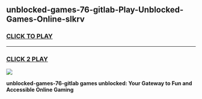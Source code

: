 
## unblocked-games-76-gitlab-Play-Unblocked-Games-Online-slkrv
<h3>
<a href="https://premium76.site?title=unblocked-games-76-gitlab&ref=25A">CLICK TO PLAY</a></h3>
<hr>

<h3>
<a href="https://premium76.site?title=unblocked-games-76-gitlab&ref=25A">CLICK 2 PLAY</a>
  
</h3>

<a href="https://premium76.site?title=unblocked-games-76-gitlab&ref=25A"><img src="https://clearcache.store/games.png"></a>


**unblocked-games-76-gitlab games unblocked: Your Gateway to Fun and Accessible Online Gaming**
